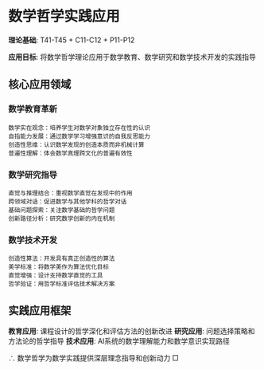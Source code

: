 # 数学哲学实践应用

**理论基础**: T41-T45 + C11-C12 + P11-P12

**应用目标**: 将数学哲学理论应用于数学教育、数学研究和数学技术开发的实践指导

## 核心应用领域

### 数学教育革新
```
数学实在观念：培养学生对数学对象独立存在性的认识
自指能力发展：通过数学学习增强意识的自我反思能力
创造性思维：认识数学发现的创造本质而非机械计算
普遍性理解：体会数学真理跨文化的普遍有效性
```

### 数学研究指导
```
直觉与推理结合：重视数学直觉在发现中的作用
跨领域对话：促进数学与其他学科的哲学对话
基础问题探索：关注数学基础的哲学问题
创新路径分析：研究数学创新的内在机制
```

### 数学技术开发
```
创造性算法：开发具有真正创造性的算法
美学标准：将数学美作为算法优化目标
直觉增强：设计支持数学直觉的工具
哲学验证：用哲学标准评估技术解决方案
```

## 实践应用框架

**教育应用**: 课程设计的哲学深化和评估方法的创新改进
**研究应用**: 问题选择策略和方法论的哲学指导
**技术应用**: AI系统的数学理解能力和数学意识实现路径

∴ 数学哲学为数学实践提供深层理念指导和创新动力 □